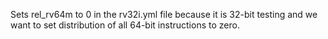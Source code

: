 Sets rel_rv64m to 0 in the rv32i.yml file because it is 32-bit testing and we want to set distribution of all 64-bit instructions to zero.
